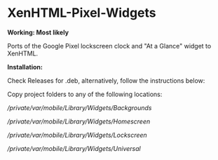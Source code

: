 # XenHTML-Pixel-Widgets

**Working: Most likely**

Ports of the Google Pixel lockscreen clock and "At a Glance" widget to XenHTML.

**Installation:**

Check Releases for .deb, alternatively, follow the instructions below:



Copy project folders to any of the following locations:

*/private/var/mobile/Library/Widgets/Backgrounds*

*/private/var/mobile/Library/Widgets/Homescreen*

*/private/var/mobile/Library/Widgets/Lockscreen*

*/private/var/mobile/Library/Widgets/Universal*

